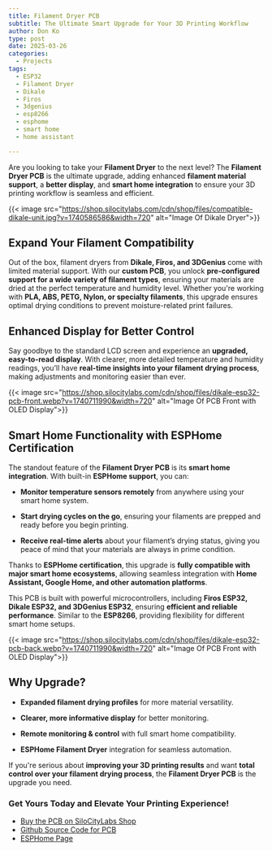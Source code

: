 ```yaml
---
title: Filament Dryer PCB
subtitle: The Ultimate Smart Upgrade for Your 3D Printing Workflow
author: Don Ko
type: post
date: 2025-03-26
categories:
  - Projects
tags:
  - ESP32
  - Filament Dryer
  - Dikale
  - Firos
  - 3dgenius
  - esp8266
  - esphome
  - smart home
  - home assistant

---
```

Are you looking to take your **Filament Dryer** to the next level? The **Filament Dryer PCB** is the ultimate upgrade, adding enhanced **filament material support**, a **better display**, and **smart home integration** to ensure your 3D printing workflow is seamless and efficient.

<!--more-->

{{< image src="https://shop.silocitylabs.com/cdn/shop/files/compatible-dikale-unit.jpg?v=1740586586&width=720" alt="Image Of Dikale Dryer">}}

**Expand Your Filament Compatibility**
--------------------------------------

Out of the box, filament dryers from **Dikale, Firos, and 3DGenius** come with limited material support. With our **custom PCB**, you unlock **pre-configured support for a wide variety of filament types**, ensuring your materials are dried at the perfect temperature and humidity level. Whether you're working with **PLA, ABS, PETG, Nylon, or specialty filaments**, this upgrade ensures optimal drying conditions to prevent moisture-related print failures.

**Enhanced Display for Better Control**
---------------------------------------

Say goodbye to the standard LCD screen and experience an **upgraded, easy-to-read display**. With clearer, more detailed temperature and humidity readings, you’ll have **real-time insights into your filament drying process**, making adjustments and monitoring easier than ever.

{{< image src="https://shop.silocitylabs.com/cdn/shop/files/dikale-esp32-pcb-front.webp?v=1740711990&width=720" alt="Image Of PCB Front with OLED Display">}}

**Smart Home Functionality with ESPHome Certification**
-------------------------------------------------------

The standout feature of the **Filament Dryer PCB** is its **smart home integration**. With built-in **ESPHome support**, you can:

*   **Monitor temperature sensors remotely** from anywhere using your smart home system.
    
*   **Start drying cycles on the go**, ensuring your filaments are prepped and ready before you begin printing.
    
*   **Receive real-time alerts** about your filament’s drying status, giving you peace of mind that your materials are always in prime condition.
    

Thanks to **ESPHome certification**, this upgrade is **fully compatible with major smart home ecosystems**, allowing seamless integration with **Home Assistant, Google Home, and other automation platforms**.

This PCB is built with powerful microcontrollers, including **Firos ESP32, Dikale ESP32, and 3DGenius ESP32**, ensuring **efficient and reliable performance**. Similar to the **ESP8266**, providing flexibility for different smart home setups.

{{< image src="https://shop.silocitylabs.com/cdn/shop/files/dikale-esp32-pcb-back.webp?v=1740711990&width=720" alt="Image Of PCB Front with OLED Display">}}

**Why Upgrade?**
----------------

*   **Expanded filament drying profiles** for more material versatility.
    
*   **Clearer, more informative display** for better monitoring.
    
*   **Remote monitoring & control** with full smart home compatibility.
    
*   **ESPHome Filament Dryer** integration for seamless automation.
    

If you're serious about **improving your 3D printing results** and want **total control over your filament drying process**, the **Filament Dryer PCB** is the upgrade you need.

### **Get Yours Today and Elevate Your Printing Experience!**

 - [Buy the PCB on SiloCityLabs Shop](https://shop.silocitylabs.com/products/3dgenius-dikale-firos-smart-pcb-esp32-conversion)
 - [Github Source Code for PCB](https://github.com/SiloCityLabs/esp32-dikale-dryer)
 - [ESPHome Page](https://devices.esphome.io/devices/SiloCityLabs-Dikale-Filament-Dryer)